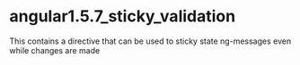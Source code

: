 # angular1.5.7_sticky_validation
This contains a directive that can be used to sticky state ng-messages even while changes are made
